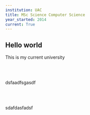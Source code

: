 ```yaml
---
institution: UAC
title: MSc Science Computer Science
year_started: 2014
current: True
---
```


## Hello world

This is my current university

<br>

<br>

dsfaadfsgasdf

<br>

<br>

sdafdasfadsf

